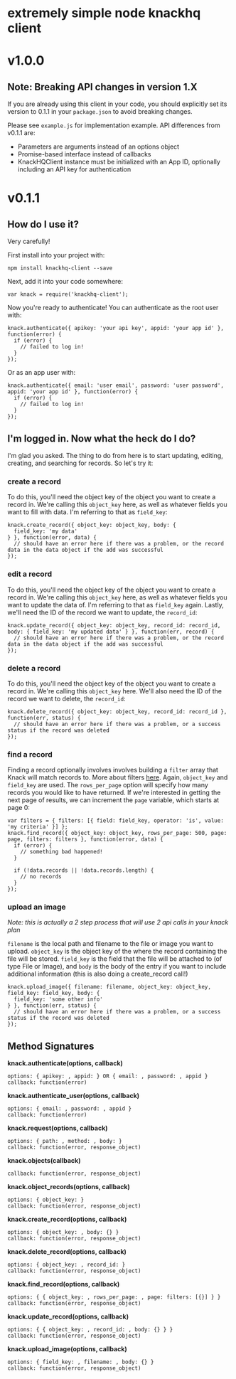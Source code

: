 # extremely simple node knackhq client

# v1.0.0

## Note: Breaking API changes in version 1.X

If you are already using this client in your code, you should explicitly set its version to 0.1.1 in your `package.json` to avoid breaking changes.

Please see `example.js` for implementation example. API differences from v0.1.1 are:

- Parameters are arguments instead of an options object
- Promise-based interface instead of callbacks
- KnackHQClient instance must be initialized with an App ID, optionally including an API key for authentication

# v0.1.1

## How do I use it?

Very carefully!

First install into your project with:

    npm install knackhq-client --save

Next, add it into your code somewhere:

    var knack = require('knackhq-client');

Now you're ready to authenticate! You can authenticate as the root user with:

    knack.authenticate({ apikey: 'your api key', appid: 'your app id' }, function(error) {
      if (error) {
        // failed to log in!
      }
    });

Or as an app user with:

    knack.authenticate({ email: 'user email', password: 'user password', appid: 'your app id' }, function(error) {
      if (error) {
        // failed to log in!
      }
    });

## I'm logged in. Now what the heck do I do?

I'm glad you asked. The thing to do from here is to start updating, editing, creating, and searching for records. So let's try it:

### create a record

To do this, you'll need the object key of the object you want to create a record in. We're calling this ``object_key`` here, as well as whatever fields you want to fill with data. I'm referring to that as ``field_key``:

    knack.create_record({ object_key: object_key, body: {
      field_key: 'my data'
    } }, function(error, data) {
      // should have an error here if there was a problem, or the record data in the data object if the add was successful
    });

### edit a record

To do this, you'll need the object key of the object you want to create a record in. We're calling this ``object_key`` here, as well as whatever fields you want to update the data of. I'm referring to that as ``field_key`` again. Lastly, we'll need the ID of the record we want to update, the ``record_id``:

    knack.update_record({ object_key: object_key, record_id: record_id, body: { field_key: 'my updated data' } }, function(err, record) {
      // should have an error here if there was a problem, or the record data in the data object if the add was successful
    });

### delete a record

To do this, you'll need the object key of the object you want to create a record in. We're calling this ``object_key`` here. We'll also need the ID of the record we want to delete, the ``record_id``:

    knack.delete_record({ object_key: object_key, record_id: record_id }, function(err, status) {
      // should have an error here if there was a problem, or a success status if the record was deleted
    });

### find a record

Finding a record optionally involves involves building a ``filter`` array that Knack will match records to. More about filters [here](http://helpdesk.knackhq.com/support/solutions/articles/5000447623-filters-search). Again, ``object_key`` and ``field_key`` are used. The ``rows_per_page`` option will specify how many records you would like to have returned. If we're interested in getting the next page of results, we can increment the ``page`` variable, which starts at page 0:

    var filters = { filters: [{ field: field_key, operator: 'is', value: 'my criteria' }] };
    knack.find_record({ object_key: object_key, rows_per_page: 500, page: page, filters: filters }, function(error, data) {
      if (error) {
        // something bad happened!
      }

      if (!data.records || !data.records.length) {
        // no records
      }
    });

### upload an image

*Note: this is actually a 2 step process that will use 2 api calls in your knack plan*

``filename`` is the local path and filename to the file or image you want to upload. ``object_key`` is the object key of the where the record containing the file will be stored. ``field_key`` is the field that the file will be attached to (of type File or Image), and ``body`` is the body of the entry if you want to include additional information (this is also doing a create_record call!)

    knack.upload_image({ filename: filename, object_key: object_key, field_key: field_key, body: {
      field_key: 'some other info'
    } }, function(err, status) {
      // should have an error here if there was a problem, or a success status if the record was deleted
    });

## Method Signatures

**knack.authenticate(options, callback)**

    options: { apikey: , appid: } OR { email: , password: , appid }
    callback: function(error)

**knack.authenticate_user(options, callback)**

    options: { email: , password: , appid }
    callback: function(error)

**knack.request(options, callback)**

    options: { path: , method: , body: }
    callback: function(error, response_object)

**knack.objects(callback)**

    callback: function(error, response_object)

**knack.object_records(options, callback)**

    options: { object_key: }
    callback: function(error, response_object)

**knack.create_record(options, callback)**

    options: { object_key: , body: {} }
    callback: function(error, response_object)

**knack.delete_record(options, callback)**

    options: { object_key: , record_id: }
    callback: function(error, response_object)

**knack.find_record(options, callback)**

    options: { { object_key: , rows_per_page: , page: filters: [{}] } }
    callback: function(error, response_object)

**knack.update_record(options, callback)**

    options: { { object_key: , record_id: , body: {} } }
    callback: function(error, response_object)

**knack.upload_image(options, callback)**

    options: { field_key: , filename: , body: {} }
    callback: function(error, response_object)
